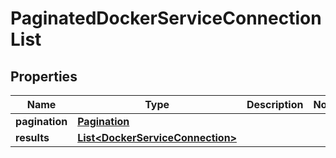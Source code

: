 

# PaginatedDockerServiceConnectionList


## Properties

| Name | Type | Description | Notes |
|------------ | ------------- | ------------- | -------------|
|**pagination** | [**Pagination**](Pagination.md) |  |  |
|**results** | [**List&lt;DockerServiceConnection&gt;**](DockerServiceConnection.md) |  |  |



